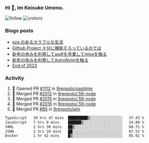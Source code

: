 ### Hi 👋, Im Keisuke Umeno.

<!--
**9renpoto/9renpoto** is a ✨ _special_ ✨ repository because its `README.md` (this file) appears on your GitHub profile.

Here are some ideas to get you started:

- 🔭 I’m currently working on ...
- 🌱 I’m currently learning ...
- 👯 I’m looking to collaborate on ...
- 🤔 I’m looking for help with ...
- 💬 Ask me about ...
- 📫 How to reach me: ...
- 😄 Pronouns: ...
- ⚡ Fun fact: ...
-->

![follow](https://img.shields.io/github/followers/9renpoto?label=Follow&style=social)
![visitors](https://komarev.com/ghpvc/?username=9renpoto&label=Profile%20views&color=0e75b6&style=flat)

### Blogs posts

<!-- BLOG-POST-LIST:START -->
- [eza のあるカラフルな生活](https://9renpoto.win/entry/2024/02/01/eza)
- [Github Project 十分に機能そろっているのでは](https://9renpoto.win/entry/2024/01/14/gh-projects)
- [新年の休みを利用してasdfを卒業してmiseを触る](https://9renpoto.win/entry/2024/01/07/mise)
- [新年の休みを利用してAstroNvimを触る](https://9renpoto.win/entry/2024/01/03/new-year-holidays)
- [End of 2023](https://9renpoto.win/entry/2023/12/31/end)
<!-- BLOG-POST-LIST:END -->

### Activity

<!--START_SECTION:activity-->
1. 💪 Opened PR [#1112](https://github.com/9renpoto/upptime/pull/1112) in [9renpoto/upptime](https://github.com/9renpoto/upptime)
2. 🎉 Merged PR [#2012](https://github.com/9renpoto/.59-node/pull/2012) in [9renpoto/.59-node](https://github.com/9renpoto/.59-node)
3. 🎉 Merged PR [#2015](https://github.com/9renpoto/.59-node/pull/2015) in [9renpoto/.59-node](https://github.com/9renpoto/.59-node)
4. 🎉 Merged PR [#2016](https://github.com/9renpoto/.59-node/pull/2016) in [9renpoto/.59-node](https://github.com/9renpoto/.59-node)
5. 🎉 Merged PR [#85](https://github.com/9renpoto/win/pull/85) in [9renpoto/win](https://github.com/9renpoto/win)
<!--END_SECTION:activity-->

<!--START_SECTION:waka-->

```txt
TypeScript   10 hrs 47 mins  █████████▒░░░░░░░░░░░░░░░   37.43 %
JavaScript   7 hrs 9 mins    ██████▒░░░░░░░░░░░░░░░░░░   24.80 %
YAML         2 hrs 30 mins   ██▒░░░░░░░░░░░░░░░░░░░░░░   08.71 %
JSON         2 hrs 10 mins   ██░░░░░░░░░░░░░░░░░░░░░░░   07.52 %
Docker       1 hr 42 mins    █▒░░░░░░░░░░░░░░░░░░░░░░░   05.91 %
```

<!--END_SECTION:waka-->
